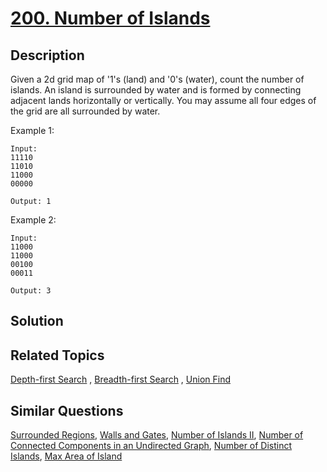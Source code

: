 # [200. Number of Islands](https://leetcode.com/problems/number-of-islands)

## Description

Given a 2d grid map of '1's (land) and '0's (water), count the number of islands. An island is surrounded by water and is formed by connecting adjacent lands horizontally or vertically. You may assume all four edges of the grid are all surrounded by water.

Example 1:

```
Input:
11110
11010
11000
00000

Output: 1
```

Example 2:

```
Input:
11000
11000
00100
00011

Output: 3
```

## Solution



## Related Topics

[Depth-first Search](https://leetcode.com/tag/depth-first-search/) , [Breadth-first Search](https://leetcode.com/tag/breadth-first-search/) , [Union Find](https://leetcode.com/tag/union-find/) 

## Similar Questions

[Surrounded Regions](https://leetcode.com/problems/surrounded-regions/), [Walls and Gates](https://leetcode.com/problems/walls-and-gates/), [Number of Islands II](https://leetcode.com/problems/number-of-islands-ii/), [Number of Connected Components in an Undirected Graph](https://leetcode.com/problems/number-of-connected-components-in-an-undirected-graph/), [Number of Distinct Islands](https://leetcode.com/problems/number-of-distinct-islands/), [Max Area of Island](https://leetcode.com/problems/max-area-of-island/)
